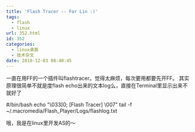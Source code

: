 ```yaml
---
title: 'Flash Tracer -- For Lin :)'
tags:
  - flash
  - linux
url: 352.html
id: 352
categories:
  - linux桌面
  - 技术杂文
date: 2010-12-03 08:40:45
---
```


一直在用FF的一个插件叫flashtracer。觉得太麻烦，每次要用都要先开FF。 其实原理很简单不就是度flash echo出来的文本log么，直接在Terminal里显示出来不就好了

#/bin/bash
echo "\\033\]0; \[Flash Tracer\] \\007"
tail -f ~/.macromedia/Flash_Player/Logs/flashlog.txt 

哦，我是在linux里开发AS的～